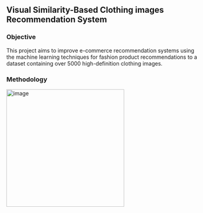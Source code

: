 ## Visual Similarity-Based Clothing images Recommendation System
### Objective
This project aims to improve e-commerce recommendation systems using the machine learning techniques for fashion product recommendations to a dataset containing over 5000 high-definition clothing images. 

### Methodology
<img width="307" alt="image" src="https://github.com/abdulmahejabeen/E-Commerce-Recommendation-System-Using-Clustering-models-on-Visual-Similarity/assets/56336879/1046a501-ebb3-457c-b261-39c3ee57fa5e">

